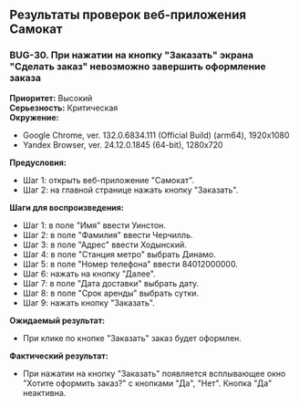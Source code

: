 ## Результаты проверок веб-приложения Самокат

### **BUG-30. При нажатии на кнопку "Заказать" экрана "Сделать заказ" невозможно завершить оформление заказа**  
**Приоритет:** Высокий  
**Серьезность:** Критическая  
**Окружение:**  
- Google Chrome, ver. 132.0.6834.111 (Official Build) (arm64), 1920x1080  
- Yandex Browser, ver. 24.12.0.1845 (64-bit), 1280x720  

**Предусловия:**  
- Шаг 1: открыть веб-приложение "Самокат".  
- Шаг 2: на главной странице нажать кнопку "Заказать".  

**Шаги для воспроизведения:**  
- Шаг 1: в поле "Имя" ввести Уинстон.  
- Шаг 2: в поле "Фамилия" ввести Черчилль.  
- Шаг 3: в поле "Адрес" ввести Ходынский.  
- Шаг 4: в поле "Станция метро" выбрать Динамо.  
- Шаг 5: в поле "Номер телефона" ввести 84012000000.  
- Шаг 6: нажать на кнопку "Далее".  
- Шаг 7: в поле "Дата доставки" выбрать дату.  
- Шаг 8: в поле "Срок аренды" выбрать сутки.  
- Шаг 9: нажать кнопку "Заказать".  

**Ожидаемый результат:**  
- При клике по кнопке "Заказать" заказ будет оформлен.

**Фактический результат:**  
- При нажатии на кнопку "Заказать" появляется всплывающее окно "Хотите оформить заказ?" с кнопками "Да", "Нет". Кнопка "Да" неактивна.
